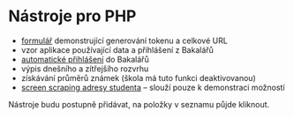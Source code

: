 # Nástroje pro PHP
* [formulář](utils/form.php) demonstrující generování tokenu a celkové URL
* vzor aplikace používající data a přihlášení z Bakalářů
* [automatické přihlášení](utils/redirect.php) do Bakalářů
* výpis dnešního a zítřejšího rozvrhu
* získávání průměrů známek (škola má tuto funkci deaktivovanou)
* [screen scraping adresy studenta](utils/fetch.php) &ndash; slouží pouze k demonstraci možností

Nástroje budu postupně přidávat, na položky v seznamu půjde kliknout.
